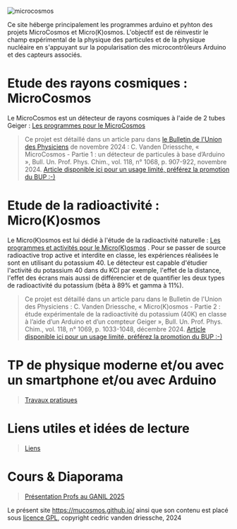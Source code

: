 ![microcosmos](/microcosmos.jpg) 

Ce site héberge principalement les programmes arduino et pyhton des projets MicroCosmos et Micro(K)osmos. L'objectif est de réinvestir le champ expérimental de la physique des particules et de la physique nucléaire en s'appuyant sur la popularisation des microcontrôleurs Arduino et des capteurs associés.

# Etude des rayons cosmiques : MicroCosmos
Le MicroCosmos est un détecteur de rayons cosmiques à l'aide de 2 tubes Geiger : [Les programmes pour le MicroCosmos](/1microcosmos.md)
> Ce projet est détaillé dans un article paru dans [le Bulletin de l'Union des Physiciens](https://bupdoc.udppc.asso.fr/index.php) de novembre 2024 : C. Vanden Driessche, « MicroCosmos - Partie 1 : un détecteur de particules à base d’Arduino », Bull. Un. Prof. Phys. Chim., vol. 118, n° 1068, p. 907-922, novembre 2024.
> [Article disponible ici pour un usage limité, préférez la promotion du BUP :-) ](/1microcosmos.md)

# Etude de la radioactivité : Micro(K)osmos
Le Micro(K)osmos est lui dédié à l'étude de la radioactivité naturelle : [Les programmes et activités pour le Micro(K)osmos](/2microkosmos.md) . Pour se passer de source radioactive trop active et interdite en classe, les expériences réalisées le sont en utilisant du potassium 40. Le détecteur est capable d'étudier l'activité du potassium 40 dans du KCl par exemple, l'effet de la distance, l'effet des écrans mais aussi de différencier et de quantifier les deux types de radioactivité du potassium (bêta à 89% et gamma à 11%).
> Ce projet est détaillé dans un article paru dans le Bulletin de l'Union des Physiciens : C. Vanden Driessche, « Micro(K)osmos - Partie 2 : étude expérimentale de la radioactivité du potassium (40K) en classe à l’aide d’un Arduino et d’un compteur Geiger », Bull. Un. Prof. Phys. Chim., vol. 118, n° 1069, p. 1033-1048, décembre 2024.
> [Article disponible ici pour un usage limité, préférez la promotion du BUP :-) ](/2microkosmos.md)

# TP de physique moderne et/ou avec un smartphone et/ou avec Arduino
>[Travaux pratiques](tpmoderne.md)

# Liens utiles et idées de lecture
>  [Liens](liens.md)

# Cours & Diaporama
>  [Présentation Profs au GANIL 2025](/ressources/DiaporamaRetourExperience.pdf)





Le présent site https://mucosmos.github.io/ ainsi que son contenu est placé sous [licence GPL](/GNU-GPL.md), copyright cedric vanden driessche, 2024
